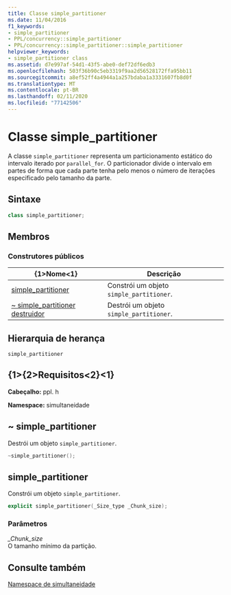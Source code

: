 ```yaml
---
title: Classe simple_partitioner
ms.date: 11/04/2016
f1_keywords:
- simple_partitioner
- PPL/concurrency::simple_partitioner
- PPL/concurrency::simple_partitioner::simple_partitioner
helpviewer_keywords:
- simple_partitioner class
ms.assetid: d7e997af-54d1-43f5-abe0-def72df6edb3
ms.openlocfilehash: 503f36b90c5eb3319f9aa2d56528172ffa95bb11
ms.sourcegitcommit: a8ef52ff4a4944a1a257bdaba1a3331607fb8d0f
ms.translationtype: MT
ms.contentlocale: pt-BR
ms.lasthandoff: 02/11/2020
ms.locfileid: "77142506"
---
```

# <a name="simple_partitioner-class"></a>Classe simple_partitioner

A classe `simple_partitioner` representa um particionamento estático do intervalo iterado por `parallel_for`. O particionador divide o intervalo em partes de forma que cada parte tenha pelo menos o número de iterações especificado pelo tamanho da parte.

## <a name="syntax"></a>Sintaxe

```cpp
class simple_partitioner;
```

## <a name="members"></a>Membros

### <a name="public-constructors"></a>Construtores públicos

|{1&gt;Nome&lt;1}|Descrição|
|----------|-----------------|
|[simple_partitioner](#ctor)|Constrói um objeto `simple_partitioner`.|
|[~ simple_partitioner destruidor](#dtor)|Destrói um objeto `simple_partitioner`.|

## <a name="inheritance-hierarchy"></a>Hierarquia de herança

`simple_partitioner`

## <a name="requirements"></a>{1&gt;{2&gt;Requisitos&lt;2}&lt;1}

**Cabeçalho:** ppl. h

**Namespace:** simultaneidade

## <a name="dtor"></a>~ simple_partitioner

Destrói um objeto `simple_partitioner`.

```cpp
~simple_partitioner();
```

## <a name="ctor"></a>simple_partitioner

Constrói um objeto `simple_partitioner`.

```cpp
explicit simple_partitioner(_Size_type _Chunk_size);
```

### <a name="parameters"></a>Parâmetros

*_Chunk_size*<br/>
O tamanho mínimo da partição.

## <a name="see-also"></a>Consulte também

[Namespace de simultaneidade](concurrency-namespace.md)
